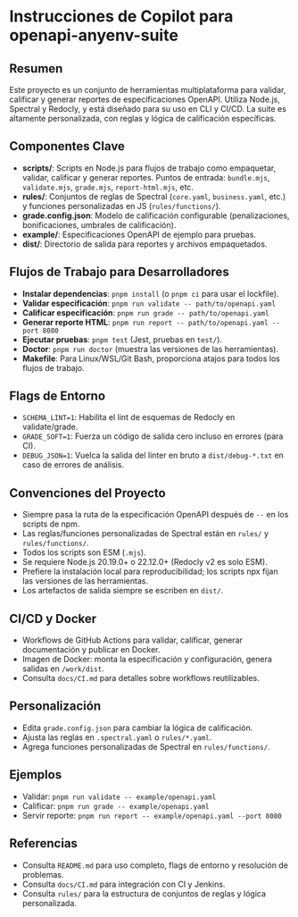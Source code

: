 # Instrucciones de Copilot para openapi-anyenv-suite

## Resumen
Este proyecto es un conjunto de herramientas multiplataforma para validar, calificar y generar reportes de especificaciones OpenAPI. Utiliza Node.js, Spectral y Redocly, y está diseñado para su uso en CLI y CI/CD. La suite es altamente personalizada, con reglas y lógica de calificación específicas.

## Componentes Clave
- **scripts/**: Scripts en Node.js para flujos de trabajo como empaquetar, validar, calificar y generar reportes. Puntos de entrada: `bundle.mjs`, `validate.mjs`, `grade.mjs`, `report-html.mjs`, etc.
- **rules/**: Conjuntos de reglas de Spectral (`core.yaml`, `business.yaml`, etc.) y funciones personalizadas en JS (`rules/functions/`).
- **grade.config.json**: Modelo de calificación configurable (penalizaciones, bonificaciones, umbrales de calificación).
- **example/**: Especificaciones OpenAPI de ejemplo para pruebas.
- **dist/**: Directorio de salida para reportes y archivos empaquetados.

## Flujos de Trabajo para Desarrolladores
- **Instalar dependencias**: `pnpm install` (o `pnpm ci` para usar el lockfile).
- **Validar especificación**: `pnpm run validate -- path/to/openapi.yaml`
- **Calificar especificación**: `pnpm run grade -- path/to/openapi.yaml`
- **Generar reporte HTML**: `pnpm run report -- path/to/openapi.yaml --port 8080`
- **Ejecutar pruebas**: `pnpm test` (Jest, pruebas en `test/`).
- **Doctor**: `pnpm run doctor` (muestra las versiones de las herramientas).
- **Makefile**: Para Linux/WSL/Git Bash, proporciona atajos para todos los flujos de trabajo.

## Flags de Entorno
- `SCHEMA_LINT=1`: Habilita el lint de esquemas de Redocly en validate/grade.
- `GRADE_SOFT=1`: Fuerza un código de salida cero incluso en errores (para CI).
- `DEBUG_JSON=1`: Vuelca la salida del linter en bruto a `dist/debug-*.txt` en caso de errores de análisis.

## Convenciones del Proyecto
- Siempre pasa la ruta de la especificación OpenAPI después de `--` en los scripts de npm.
- Las reglas/funciones personalizadas de Spectral están en `rules/` y `rules/functions/`.
- Todos los scripts son ESM (`.mjs`).
- Se requiere Node.js 20.19.0+ o 22.12.0+ (Redocly v2 es solo ESM).
- Prefiere la instalación local para reproducibilidad; los scripts npx fijan las versiones de las herramientas.
- Los artefactos de salida siempre se escriben en `dist/`.

## CI/CD y Docker
- Workflows de GitHub Actions para validar, calificar, generar documentación y publicar en Docker.
- Imagen de Docker: monta la especificación y configuración, genera salidas en `/work/dist`.
- Consulta `docs/CI.md` para detalles sobre workflows reutilizables.

## Personalización
- Edita `grade.config.json` para cambiar la lógica de calificación.
- Ajusta las reglas en `.spectral.yaml` o `rules/*.yaml`.
- Agrega funciones personalizadas de Spectral en `rules/functions/`.

## Ejemplos
- Validar: `pnpm run validate -- example/openapi.yaml`
- Calificar: `pnpm run grade -- example/openapi.yaml`
- Servir reporte: `pnpm run report -- example/openapi.yaml --port 8080`

## Referencias
- Consulta `README.md` para uso completo, flags de entorno y resolución de problemas.
- Consulta `docs/CI.md` para integración con CI y Jenkins.
- Consulta `rules/` para la estructura de conjuntos de reglas y lógica personalizada.
